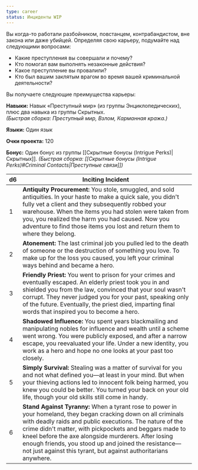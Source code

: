```yaml
---
type: career
status: Инциденты WIP
---
```

Вы когда-то работали разбойником, повстанцем, контрабандистом, вне закона или даже убийцей. Определяя свою карьеру, подумайте над следующими вопросами:
- Какие преступления вы совершали и почему?
- Кто помогал вам выполнять незаконные действия?
- Какое преступление вы провалили?
- Кто был вашим заклятым врагом во время вашей криминальной деятельности?

Вы получаете следующие преимущества карьеры:

**Навыки:** Навык «Преступный мир» (из группы Энциклопедических), плюс два навыка из группы Скрытных.  
_(Быстрая сборка: Преступный мир, Взлом, Карманная кража.)_

**Языки:** Один язык

**Очки проекта:** 120

**Бонус:** Один бонус из группы [[Скрытные бонусы (Intrigue Perks)|Скрытных]].
_(Быстрая сборка: [[Скрытные бонусы (Intrigue Perks)#Criminal Contacts|Преступные связи]])_

| d6  | Inciting Incident                                                                                                                                                                                                                                                                                                                                                                                                        |
| --- | ------------------------------------------------------------------------------------------------------------------------------------------------------------------------------------------------------------------------------------------------------------------------------------------------------------------------------------------------------------------------------------------------------------------------ |
| 1   | **Antiquity Procurement:** You stole, smuggled, and sold antiquities. In your haste to make a quick sale, you didn't fully vet a client and they subsequently robbed your warehouse. When the items you had stolen were taken from you, you realized the harm you had caused. Now you adventure to find those items you lost and return them to where they belong.                                                       |
| 2   | **Atonement:** The last criminal job you pulled led to the death of someone or the destruction of something you love. To make up for the loss you caused, you left your criminal ways behind and became a hero.                                                                                                                                                                                                          |
| 3   | **Friendly Priest:** You went to prison for your crimes and eventually escaped. An elderly priest took you in and shielded you from the law, convinced that your soul wasn't corrupt. They never judged you for your past, speaking only of the future. Eventually, the priest died, imparting final words that inspired you to become a hero.                                                                           |
| 4   | **Shadowed Influence:** You spent years blackmailing and manipulating nobles for influence and wealth until a scheme went wrong. You were publicly exposed, and after a narrow escape, you reevaluated your life. Under a new identity, you work as a hero and hope no one looks at your past too closely.                                                                                                               |
| 5   | **Simply Survival:** Stealing was a matter of survival for you and not what defined you—at least in your mind. But when your thieving actions led to innocent folk being harmed, you knew you could be better. You turned your back on your old life, though your old skills still come in handy.                                                                                                                        |
| 6   | **Stand Against Tyranny:** When a tyrant rose to power in your homeland, they began cracking down on all criminals with deadly raids and public executions. The nature of the crime didn't matter, with pickpockets and beggars made to kneel before the axe alongside murderers. After losing enough friends, you stood up and joined the resistance—not just against this tyrant, but against authoritarians anywhere. |

